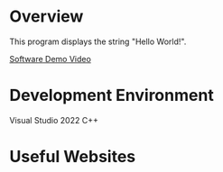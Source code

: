 # Overview

This program displays the string "Hello World!".

[Software Demo Video](https://www.youtube.com/watch?v=bPaz26RtWYo)

# Development Environment

Visual Studio 2022
C++

# Useful Websites